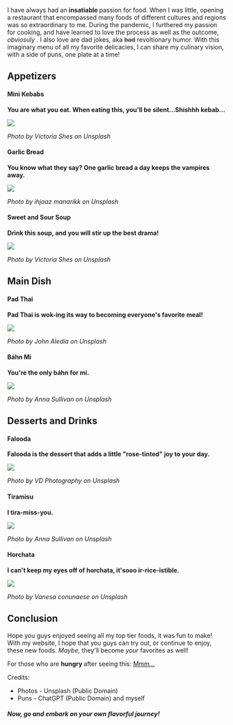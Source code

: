 <html>
  <head>
    <title> My Dream Menu </title>
     <p> I have always had an <strong> insatiable </strong> passion for food. When I was little, opening a restaurant that encompassed many foods of different cultures and regions was so extraordinary to me. During the pandemic, I furthered my passion for cooking, and have learned to love the process as well as the outcome, <em> obviosuly </em>. I also love are dad jokes, aka <s>bad</s> revoltionary humor. With this imaginary menu of all my favorite delicacies, I can share my culinary vision, with a side of puns, one plate at a time! </p>
  </head>
  <body>
    <h2> Appetizers </h2>
    <h4> Mini Kebabs </h4>
    <p> <strong> You are what you eat. When eating this, you'll be silent...Shishhh kebab... </strong> </p>
    <img
      src="https://images.unsplash.com/photo-1555939594-58d7cb561ad1?ixlib=rb-4.0.3&ixid=M3wxMjA3fDB8MHxwaG90by1wYWdlfHx8fGVufDB8fHx8fA%3D%3D&auto=format&fit=crop&w=1974&q=80"
    />
    <p> <em> Photo by Victoria Shes on Unsplash </em> </p>
    <h4> Garlic Bread </h4>
    <p> <strong> You know what they say? One garlic bread a day keeps the vampires away. </strong> </p>
    <img
      src="https://images.unsplash.com/photo-1587676353811-1708ddf47031?ixlib=rb-4.0.3&ixid=M3wxMjA3fDB8MHxwaG90by1wYWdlfHx8fGVufDB8fHx8fA%3D%3D&auto=format&fit=crop&w=2157&q=80"
    />
      <p> <em> Photo by ihjaaz manarikk on Unsplash </em> </p>
    <h4> Sweet and Sour Soup </h4>
    <p> <strong> Drink this soup, and you will stir up the best drama! </strong> </p>
    <img
      src="https://images.unsplash.com/photo-1603105037880-880cd4edfb0d?ixlib=rb-4.0.3&ixid=M3wxMjA3fDB8MHxwaG90by1wYWdlfHx8fGVufDB8fHx8fA%3D%3D&auto=format&fit=crop&w=1887&q=80"
    />
      <p> <em> Photo by Victoria Shes on Unsplash </em> </p>
    <h2> Main Dish </h2>
    <h4> Pad Thai </h4>
    <p> <strong> Pad Thai is wok-ing its way to becoming everyone's favorite meal! </strong> </p>
       <img
      src="https://images.unsplash.com/photo-1637806930600-37fa8892069d?ixlib=rb-4.0.3&ixid=M3wxMjA3fDB8MHxwaG90by1wYWdlfHx8fGVufDB8fHx8fA%3D%3D&auto=format&fit=crop&w=1885&q=80"
    />
      <p> <em> Photo by John Aledia on Unsplash </em> </p>
    <h4> Báhn Mi </h4>
       <p> <strong> You're the only báhn for mi. </strong> </p>
       <img
      src="https://images.unsplash.com/photo-1524062008239-962eb6d3383d?ixlib=rb-4.0.3&ixid=M3wxMjA3fDB8MHxwaG90by1wYWdlfHx8fGVufDB8fHx8fA%3D%3D&auto=format&fit=crop&w=1935&q=80"
    />
      <p> <em> Photo by Anna Sullivan on Unsplash </em> </p>
    <h2> Desserts and Drinks </h2>
    <h4> Falooda </h4>
      <p> <strong> Falooda is the dessert that adds a little "rose-tinted" joy to your day. </strong> </p>
       <img
      src="https://images.unsplash.com/photo-1630823185508-53c3c6566660?ixlib=rb-4.0.3&ixid=M3wxMjA3fDB8MHxwaG90by1wYWdlfHx8fGVufDB8fHx8fA%3D%3D&auto=format&fit=crop&w=1856&q=80"
    />
       <p> <em> Photo by VD Photography on Unsplash </em> </p>
    <h4> Tiramisu </h4>
    <p> <strong> I tira-miss-you. </strong> </p>
       <img
      src="https://images.unsplash.com/photo-1624001934657-640af7e2c599?ixlib=rb-4.0.3&ixid=M3wxMjA3fDB8MHxwaG90by1wYWdlfHx8fGVufDB8fHx8fA%3D%3D&auto=format&fit=crop&w=1887&q=80"
    />
       <p> <em> Photo by Anna Sullivan on Unsplash </em> </p>
       <h4> Horchata </h4>
          <p> <strong> I can't keep my eyes off of horchata, it'sooo ir-rice-istible. </strong> </p>
      <img
      src="https://images.unsplash.com/photo-1523300887219-f88796dd73b8?ixlib=rb-4.0.3&ixid=M3wxMjA3fDB8MHxwaG90by1wYWdlfHx8fGVufDB8fHx8fA%3D%3D&auto=format&fit=crop&w=2074&q=80"
    />
      <p> <em> Photo by Vanesa conunaese on Unsplash </em> </p>
  <h2> Conclusion </h2>
    <p> Hope you guys enjoyed seeing all my top tier foods, it was fun to make! With my website, I hope that you guys can try out, or continue to enjoy, these new foods. <em> Maybe, </em> they'll become <em> your </em> favorites as well! </p>
    <p> For those who are <strong> hungry </strong> after seeing this: <a href="https://www.doordash.com/"> Mmm...</a> </p>
    <p> Credits: </p> 
    <ul>
      <li> Photos - Unsplash (Public Domain) </li>
      <li> Puns - ChatGPT (Public Domain) and myself </li>
    </ul>  
    <h6> <strong> Now, go and embark on your own flavorful journey! </strong> </h6>
  </body>
</html>
